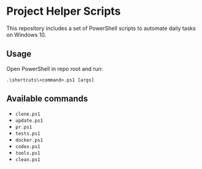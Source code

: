 # Project Helper Scripts

This repository includes a set of PowerShell scripts to automate daily tasks on Windows 10.

## Usage

Open PowerShell in repo root and run:

```
.\shortcuts\<command>.ps1 [args]
```

## Available commands

- `clone.ps1`
- `update.ps1`
- `pr.ps1`
- `tests.ps1`
- `docker.ps1`
- `codex.ps1`
- `tools.ps1`
- `clean.ps1`
